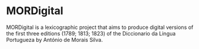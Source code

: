 # MORDigital
MORDigital is a lexicographic project that aims to produce digital versions of the first three editions (1789; 1813; 1823) of the Diccionario da Lingua Portugueza by António de Morais Silva. 
